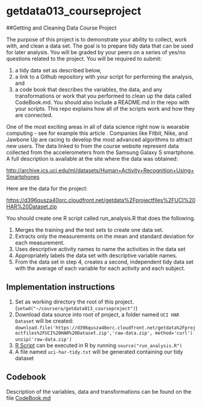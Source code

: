 # getdata013_courseproject
##Getting and Cleaning Data Course Project

The purpose of this project is to demonstrate your ability to collect, work with, and clean a data set. The goal is to prepare tidy data that can be used for later analysis. You will be graded by your peers on a series of yes/no questions related to the project.
You will be required to submit:
1) a tidy data set as described below,
2) a link to a Github repository with your script for performing the analysis, and
3) a code book that describes the variables, the data, and any transformations or work that you performed to clean up the data called CodeBook.md.
You should also include a README.md in the repo with your scripts. This repo explains how all of the scripts work and how they are connected.

One of the most exciting areas in all of data science right now is wearable computing - see for example this article . Companies like Fitbit, Nike, and Jawbone Up are racing to develop the most advanced algorithms to attract new users. The data linked to from the course website represent data collected from the accelerometers from the Samsung Galaxy S smartphone. A full description is available at the site where the data was obtained:

http://archive.ics.uci.edu/ml/datasets/Human+Activity+Recognition+Using+Smartphones

Here are the data for the project:

https://d396qusza40orc.cloudfront.net/getdata%2Fprojectfiles%2FUCI%20HAR%20Dataset.zip

 You should create one R script called run_analysis.R that does the following.
1. Merges the training and the test sets to create one data set.
2. Extracts only the measurements on the mean and standard deviation for each measurement.
3. Uses descriptive activity names to name the activities in the data set
4. Appropriately labels the data set with descriptive variable names.
5. From the data set in step 4, creates a second, independent tidy data set with the average of each variable for each activity and each subject.


## Implementation instructions

1. Set as working directory the root of this project. (```setwd("~/coursera/getdata013_courseproject")```)
2. Download data source into root of project, a folder named ```UCI HAR Dataset``` will be created:
```download.file('https://d396qusza40orc.cloudfront.net/getdata%2Fprojectfiles%2FUCI%20HAR%20Dataset.zip','raw-data.zip', method='curl')```
```unzip('raw-data.zip')```
3. [R Script](run_analysis.R) can be executed in R by running ```source("run_analysis.R")```
4. A file named ```uci-har-tidy.txt``` will be generated containing our tidy dataset

## Codebook

Description of the variables, data and transformations can be found on the file [CodeBook.md](CodeBook.md)
